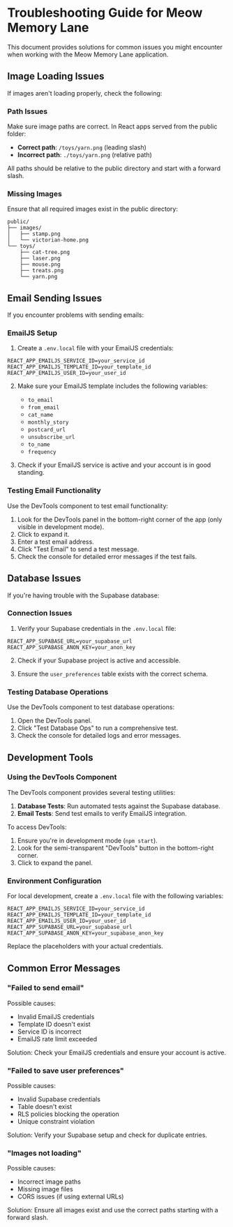 # Troubleshooting Guide for Meow Memory Lane

This document provides solutions for common issues you might encounter when working with the Meow Memory Lane application.

## Image Loading Issues

If images aren't loading properly, check the following:

### Path Issues

Make sure image paths are correct. In React apps served from the public folder:

- **Correct path**: `/toys/yarn.png` (leading slash)
- **Incorrect path**: `./toys/yarn.png` (relative path)

All paths should be relative to the public directory and start with a forward slash.

### Missing Images

Ensure that all required images exist in the public directory:

```
public/
├── images/
│   ├── stamp.png
│   └── victorian-home.png
└── toys/
    ├── cat-tree.png
    ├── laser.png
    ├── mouse.png
    ├── treats.png
    └── yarn.png
```

## Email Sending Issues

If you encounter problems with sending emails:

### EmailJS Setup

1. Create a `.env.local` file with your EmailJS credentials:

```
REACT_APP_EMAILJS_SERVICE_ID=your_service_id
REACT_APP_EMAILJS_TEMPLATE_ID=your_template_id
REACT_APP_EMAILJS_USER_ID=your_user_id
```

2. Make sure your EmailJS template includes the following variables:
   - `to_email`
   - `from_email`
   - `cat_name`
   - `monthly_story`
   - `postcard_url`
   - `unsubscribe_url`
   - `to_name`
   - `frequency`

3. Check if your EmailJS service is active and your account is in good standing.

### Testing Email Functionality

Use the DevTools component to test email functionality:

1. Look for the DevTools panel in the bottom-right corner of the app (only visible in development mode).
2. Click to expand it.
3. Enter a test email address.
4. Click "Test Email" to send a test message.
5. Check the console for detailed error messages if the test fails.

## Database Issues

If you're having trouble with the Supabase database:

### Connection Issues

1. Verify your Supabase credentials in the `.env.local` file:

```
REACT_APP_SUPABASE_URL=your_supabase_url
REACT_APP_SUPABASE_ANON_KEY=your_anon_key
```

2. Check if your Supabase project is active and accessible.

3. Ensure the `user_preferences` table exists with the correct schema.

### Testing Database Operations

Use the DevTools component to test database operations:

1. Open the DevTools panel.
2. Click "Test Database Ops" to run a comprehensive test.
3. Check the console for detailed logs and error messages.

## Development Tools

### Using the DevTools Component

The DevTools component provides several testing utilities:

1. **Database Tests**: Run automated tests against the Supabase database.
2. **Email Tests**: Send test emails to verify EmailJS integration.

To access DevTools:

1. Ensure you're in development mode (`npm start`).
2. Look for the semi-transparent "DevTools" button in the bottom-right corner.
3. Click to expand the panel.

### Environment Configuration

For local development, create a `.env.local` file with the following variables:

```
REACT_APP_EMAILJS_SERVICE_ID=your_service_id
REACT_APP_EMAILJS_TEMPLATE_ID=your_template_id
REACT_APP_EMAILJS_USER_ID=your_user_id
REACT_APP_SUPABASE_URL=your_supabase_url
REACT_APP_SUPABASE_ANON_KEY=your_supabase_anon_key
```

Replace the placeholders with your actual credentials.

## Common Error Messages

### "Failed to send email"

Possible causes:
- Invalid EmailJS credentials
- Template ID doesn't exist
- Service ID is incorrect
- EmailJS rate limit exceeded

Solution: Check your EmailJS credentials and ensure your account is active.

### "Failed to save user preferences"

Possible causes:
- Invalid Supabase credentials
- Table doesn't exist
- RLS policies blocking the operation
- Unique constraint violation

Solution: Verify your Supabase setup and check for duplicate entries.

### "Images not loading"

Possible causes:
- Incorrect image paths
- Missing image files
- CORS issues (if using external URLs)

Solution: Ensure all images exist and use the correct paths starting with a forward slash.